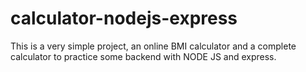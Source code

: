 # calculator-nodejs-express

This is a very simple project, an online BMI calculator and a complete calculator to practice some backend with NODE JS and express.
